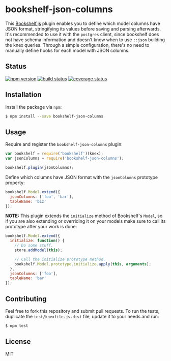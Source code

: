 # bookshelf-json-columns

This [Bookshelf.js](https://github.com/tgriesser/bookshelf) plugin enables you to define which model columns have JSON format, stringifying its values before saving and parsing afterwards. It's recommended to use it with the `postgres` client, since bookshelf does not have schema information and doesn't know when to use `::json` building the knex queries. Through a simple configuration, there's no need to manually define hooks for each model with JSON columns.

## Status

[![npm version][npm-image]][npm-url] [![build status][travis-image]][travis-url] [![coverage status][coveralls-image]][coveralls-url]

## Installation

Install the package via `npm`:

```sh
$ npm install --save bookshelf-json-columns
```

## Usage

Require and register the `bookshelf-json-columns` plugin:

```js
var bookshelf = require('bookshelf')(knex);
var jsonColumns = require('bookshelf-json-columns');

bookshelf.plugin(jsonColumns);
```

Define which columns have JSON format with the `jsonColumns` prototype property:

```js
bookshelf.Model.extend({
  jsonColumns: ['foo', 'bar'],
  tableName: 'biz'
});
```

**NOTE:** This plugin extends the `initialize` method of Bookshelf's `Model`, so if you are also extending or overriding it on your models make sure to call its prototype after your work is done:

```js
bookshelf.Model.extend({
  initialize: function() {
    // Do some stuff.
    store.addModel(this);

    // Call the initialize prototype method.
    bookshelf.Model.prototype.initialize.apply(this, arguments);
  },
  jsonColumns: ['foo'],
  tableName: 'bar'
});
```

## Contributing

Feel free to fork this repository and submit pull requests. To run the tests, duplicate the `test/knexfile.js.dist` file, update it to your needs and run:

```sh
$ npm test
```

## License

MIT

[coveralls-image]: https://img.shields.io/coveralls/seegno/bookshelf-json-columns/master.svg?style=flat-square
[coveralls-url]: https://coveralls.io/github/seegno/bookshelf-json-columns?branch=master
[npm-image]: https://img.shields.io/npm/v/bookshelf-json-columns.svg?style=flat-square
[npm-url]: https://npmjs.org/package/bookshelf-json-columns
[travis-image]: https://img.shields.io/travis/seegno/bookshelf-json-columns.svg?style=flat-square
[travis-url]: https://travis-ci.org/seegno/bookshelf-json-columns
